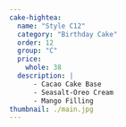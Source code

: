 ```yaml
---
cake-hightea:
  name: "Style C12"
  category: "Birthday Cake"
  order: 12
  group: "C"
  price:
    whole: 38
  description: |
      - Cacao Cake Base
      - Seasalt-Oreo Cream
      - Mango Filling
thumbnail: ./main.jpg
---
```

